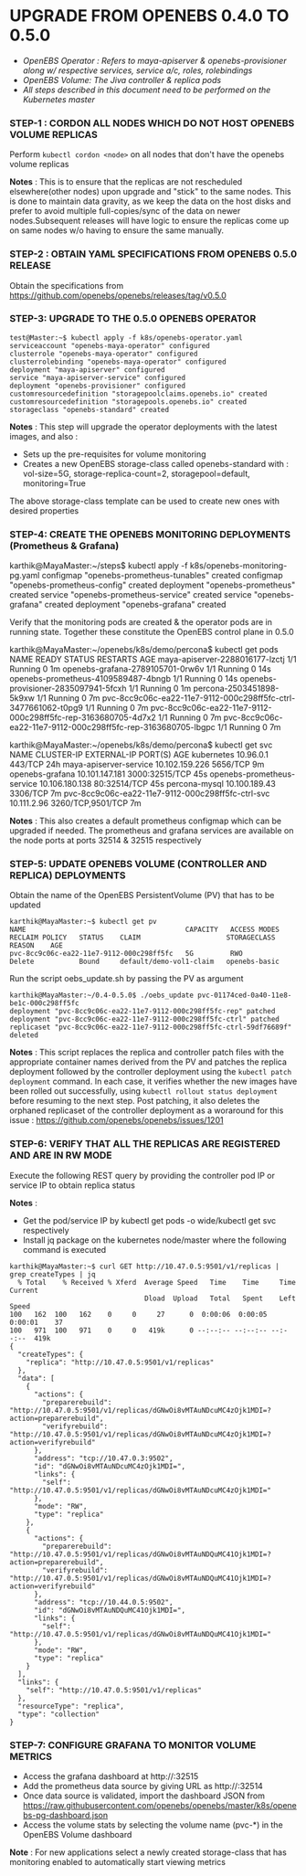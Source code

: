 # UPGRADE FROM OPENEBS 0.4.0 TO 0.5.0

- *OpenEBS Operator : Refers to maya-apiserver & openebs-provisioner along w/ respective services, service a/c, roles, rolebindings*
- *OpenEBS Volume: The Jiva controller & replica pods*
- *All steps described in this document need to be performed on the Kubernetes master*

### STEP-1 : CORDON ALL NODES WHICH DO NOT HOST OPENEBS VOLUME REPLICAS 

Perform ```kubectl cordon <node>``` on all nodes that don't have the openebs volume replicas

**Notes** : This is to ensure that the replicas are not rescheduled elsewhere(other nodes) upon upgrade and "stick" to the same 
nodes. This is done to maintain data gravity, as we keep the data on the host disks and prefer to avoid multiple full-copies/sync 
of the data on newer nodes.Subsequent releases will have logic to ensure the replicas come up on same nodes w/o having to ensure 
the same manually.

### STEP-2 : OBTAIN YAML SPECIFICATIONS FROM OPENEBS 0.5.0 RELEASE

Obtain the specifications from https://github.com/openebs/openebs/releases/tag/v0.5.0 

### STEP-3: UPGRADE TO THE 0.5.0 OPENEBS OPERATOR

```
test@Master:~$ kubectl apply -f k8s/openebs-operator.yaml
serviceaccount "openebs-maya-operator" configured
clusterrole "openebs-maya-operator" configured
clusterrolebinding "openebs-maya-operator" configured
deployment "maya-apiserver" configured
service "maya-apiserver-service" configured
deployment "openebs-provisioner" configured
customresourcedefinition "storagepoolclaims.openebs.io" created
customresourcedefinition "storagepools.openebs.io" created
storageclass "openebs-standard" created
```

**Notes** : This step will upgrade the operator deployments with the latest images, and also :

- Sets up the pre-requisites for volume monitoring
- Creates a new OpenEBS storage-class called openebs-standard with : vol-size=5G, storage-replica-count=2, storagepool=default, monitoring=True
  
The above storage-class template can be used to create new ones with desired properties

### STEP-4: CREATE THE OPENEBS MONITORING DEPLOYMENTS (Prometheus & Grafana)

karthik@MayaMaster:~/steps$ kubectl apply -f k8s/openebs-monitoring-pg.yaml
configmap "openebs-prometheus-tunables" created
configmap "openebs-prometheus-config" created
deployment "openebs-prometheus" created
service "openebs-prometheus-service" created
service "openebs-grafana" created
deployment "openebs-grafana" created

Verify that the monitoring pods are created & the operator pods are in running state. Together these constitute
the OpenEBS control plane in 0.5.0

karthik@MayaMaster:~/openebs/k8s/demo/percona$ kubectl get pods
NAME                                                             READY     STATUS    RESTARTS   AGE
maya-apiserver-2288016177-lzctj                                  1/1       Running   0          1m
openebs-grafana-2789105701-0rw6v                                 1/1       Running   0          14s
openebs-prometheus-4109589487-4bngb                              1/1       Running   0          14s
openebs-provisioner-2835097941-5fcxh                             1/1       Running   0          1m
percona-2503451898-5k9xw                                         1/1       Running   0          7m
pvc-8cc9c06c-ea22-11e7-9112-000c298ff5fc-ctrl-3477661062-t0pg9   1/1       Running   0          7m
pvc-8cc9c06c-ea22-11e7-9112-000c298ff5fc-rep-3163680705-4d7x2    1/1       Running   0          7m
pvc-8cc9c06c-ea22-11e7-9112-000c298ff5fc-rep-3163680705-lbgpc    1/1       Running   0          7m

karthik@MayaMaster:~/openebs/k8s/demo/percona$ kubectl get svc
NAME                                                CLUSTER-IP       EXTERNAL-IP   PORT(S)             AGE
kubernetes                                          10.96.0.1        <none>        443/TCP             24h
maya-apiserver-service                              10.102.159.226   <none>        5656/TCP            9m
openebs-grafana                                     10.101.147.181   <nodes>       3000:32515/TCP      45s
openebs-prometheus-service                          10.106.180.138   <nodes>       80:32514/TCP        45s
percona-mysql                                       10.100.189.43    <none>        3306/TCP            7m
pvc-8cc9c06c-ea22-11e7-9112-000c298ff5fc-ctrl-svc   10.111.2.96      <none>        3260/TCP,9501/TCP   7m

**Notes** : This also creates a default prometheus configmap which can be upgraded if needed. The prometheus 
and grafana services are available on the node ports at ports 32514 & 32515 respectively


### STEP-5: UPDATE OPENEBS VOLUME (CONTROLLER AND REPLICA) DEPLOYMENTS 

Obtain the name of the OpenEBS PersistentVolume (PV) that has to be updated

```
karthik@MayaMaster:~$ kubectl get pv
NAME                                       CAPACITY   ACCESS MODES   RECLAIM POLICY   STATUS    CLAIM                     STORAGECLASS       REASON    AGE
pvc-8cc9c06c-ea22-11e7-9112-000c298ff5fc   5G         RWO            Delete           Bound     default/demo-vol1-claim   openebs-basic    
```

Run the script oebs_update.sh by passing the PV as argument

```
karthik@MayaMaster:~/0.4-0.5.0$ ./oebs_update pvc-01174ced-0a40-11e8-be1c-000c298ff5fc
deployment "pvc-8cc9c06c-ea22-11e7-9112-000c298ff5fc-rep" patched
deployment "pvc-8cc9c06c-ea22-11e7-9112-000c298ff5fc-ctrl" patched
replicaset "pvc-8cc9c06c-ea22-11e7-9112-000c298ff5fc-ctrl-59df76689f" deleted
```
**Notes** : This script replaces the replica and controller patch files with the appropriate container names derived from the 
PV and patches the replica deployment followed by the controller deployment using the ```kubectl patch deployment``` command. 
In each case, it verifies whether the new images have been rolled out successfully, using ```kubectl rollout status deployment```
before resuming to the next step. Post patching, it also deletes the orphaned replicaset of the controller deployment as a 
woraround for this issue : https://github.com/openebs/openebs/issues/1201

### STEP-6: VERIFY THAT ALL THE REPLICAS ARE REGISTERED AND ARE IN RW MODE

Execute the following REST query by providing the controller pod IP or service IP to obtain replica status 

**Notes** : 

- Get the pod/service IP by kubectl get pods -o wide/kubectl get svc respectively
- Install jq package on the kubernetes node/master where the following command is executed

```
karthik@MayaMaster:~$ curl GET http://10.47.0.5:9501/v1/replicas | grep createTypes | jq
  % Total    % Received % Xferd  Average Speed   Time    Time     Time  Current
                                 Dload  Upload   Total   Spent    Left  Speed
100   162  100   162    0     0     27      0  0:00:06  0:00:05  0:00:01    37
100   971  100   971    0     0   419k      0 --:--:-- --:--:-- --:--:--  419k
{
  "createTypes": {
    "replica": "http://10.47.0.5:9501/v1/replicas"
  },
  "data": [
    {
      "actions": {
        "preparerebuild": "http://10.47.0.5:9501/v1/replicas/dGNwOi8vMTAuNDcuMC4zOjk1MDI=?action=preparerebuild",
        "verifyrebuild": "http://10.47.0.5:9501/v1/replicas/dGNwOi8vMTAuNDcuMC4zOjk1MDI=?action=verifyrebuild"
      },
      "address": "tcp://10.47.0.3:9502",
      "id": "dGNwOi8vMTAuNDcuMC4zOjk1MDI=",
      "links": {
        "self": "http://10.47.0.5:9501/v1/replicas/dGNwOi8vMTAuNDcuMC4zOjk1MDI="
      },
      "mode": "RW",
      "type": "replica"
    },
    {
      "actions": {
        "preparerebuild": "http://10.47.0.5:9501/v1/replicas/dGNwOi8vMTAuNDQuMC41Ojk1MDI=?action=preparerebuild",
        "verifyrebuild": "http://10.47.0.5:9501/v1/replicas/dGNwOi8vMTAuNDQuMC41Ojk1MDI=?action=verifyrebuild"
      },
      "address": "tcp://10.44.0.5:9502",
      "id": "dGNwOi8vMTAuNDQuMC41Ojk1MDI=",
      "links": {
        "self": "http://10.47.0.5:9501/v1/replicas/dGNwOi8vMTAuNDQuMC41Ojk1MDI="
      },
      "mode": "RW",
      "type": "replica"
    }
  ],
  "links": {
    "self": "http://10.47.0.5:9501/v1/replicas"
  },
  "resourceType": "replica",
  "type": "collection"
}
```

### STEP-7: CONFIGURE GRAFANA TO MONITOR VOLUME METRICS

- Access the grafana dashboard at http://<NodeIP>:32515
- Add the prometheus data source by giving URL as http://<NodeIP>:32514 
- Once data source is validated, import the dashboard JSON from https://raw.githubusercontent.com/openebs/openebs/master/k8s/openebs-pg-dashboard.json
- Access the volume stats by selecting the volume name (pvc-*) in the OpenEBS Volume dashboard

**Note** : For new applications select a newly created storage-class that has monitoring enabled to automatically start viewing metrics
